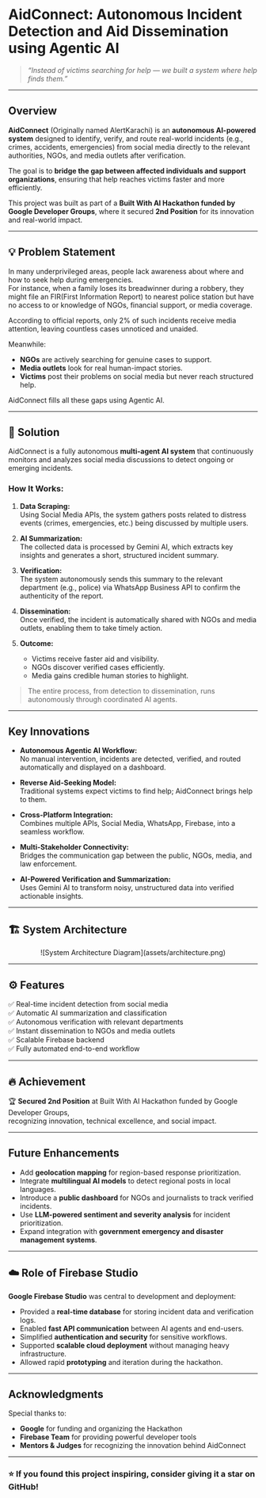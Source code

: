 # AidConnect: Autonomous Incident Detection and Aid Dissemination using Agentic AI

> *“Instead of victims searching for help — we built a system where help finds them.”*

---

## Overview

**AidConnect** (Originally named AlertKarachi) is an **autonomous AI-powered system** designed to identify, verify, and route real-world incidents (e.g., crimes, accidents, emergencies) from social media directly to the relevant authorities, NGOs, and media outlets after verification.  

The goal is to **bridge the gap between affected individuals and support organizations**, ensuring that help reaches victims faster and more efficiently.  

This project was built as part of a **Built With AI Hackathon funded by Google Developer Groups**, where it secured **2nd Position** for its innovation and real-world impact.

---

## 💡 Problem Statement

In many underprivileged areas, people lack awareness about where and how to seek help during emergencies.  
For instance, when a family loses its breadwinner during a robbery, they might file an FIR(First Information Report) to nearest police station but have no access to or knowledge of NGOs, financial support, or media coverage.  

According to official reports, only 2% of such incidents receive media attention, leaving countless cases unnoticed and unaided.  

Meanwhile:
- **NGOs** are actively searching for genuine cases to support.  
- **Media outlets** look for real human-impact stories.  
- **Victims** post their problems on social media but never reach structured help.  

AidConnect fills all these gaps using Agentic AI.

---

## 🚀 Solution

AidConnect is a fully autonomous **multi-agent AI system** that continuously monitors and analyzes social media discussions to detect ongoing or emerging incidents.  

### How It Works:
1. **Data Scraping:**  
   Using Social Media APIs, the system gathers posts related to distress events (crimes, emergencies, etc.) being discussed by multiple users.

2. **AI Summarization:**  
   The collected data is processed by Gemini AI, which extracts key insights and generates a short, structured incident summary.

3. **Verification:**  
   The system autonomously sends this summary to the relevant department (e.g., police) via WhatsApp Business API to confirm the authenticity of the report.

4. **Dissemination:**  
   Once verified, the incident is automatically shared with NGOs and media outlets, enabling them to take timely action.

5. **Outcome:**  
   - Victims receive faster aid and visibility.  
   - NGOs discover verified cases efficiently.  
   - Media gains credible human stories to highlight.  

> The entire process, from detection to dissemination, runs autonomously through coordinated AI agents.

---

## Key Innovations

- **Autonomous Agentic AI Workflow:**  
  No manual intervention, incidents are detected, verified, and routed automatically and displayed on a dashboard.  

- **Reverse Aid-Seeking Model:**  
  Traditional systems expect victims to find help; AidConnect brings help to them.  

- **Cross-Platform Integration:**  
  Combines multiple APIs, Social Media, WhatsApp, Firebase, into a seamless workflow.  

- **Multi-Stakeholder Connectivity:**  
  Bridges the communication gap between the public, NGOs, media, and law enforcement.  

- **AI-Powered Verification and Summarization:**  
  Uses Gemini AI to transform noisy, unstructured data into verified actionable insights.

---


## 🏗️ System Architecture

<p align="center">
    ![System Architecture Diagram](assets/architecture.png)
</p> 

---

<!-- ## Technologies Used

| Category | Technologies |
|-----------|---------------|
| Programming Language | Python |
| AI & NLP | Gemini AI |
| APIs | Twitter API, Facebook Graph API, WhatsApp Business API |
| Backend | Firebase Studio |
| Architecture | Agentic AI (Autonomous Multi-Agent System) |
| Data Processing | Python Requests, JSON, REST APIs |
| Storage | Firebase Realtime Database |
| Communication | WhatsApp API, Email Automation |
| Deployment | Firebase Hosting / Cloud Functions |

--- -->

## ⚙️ Features

✅ Real-time incident detection from social media  
✅ Automatic AI summarization and classification  
✅ Autonomous verification with relevant departments  
✅ Instant dissemination to NGOs and media outlets  
✅ Scalable Firebase backend  
✅ Fully automated end-to-end workflow  

---

## 🔥 Achievement

🏆 **Secured 2nd Position** at Built With AI Hackathon funded by Google Developer Groups,  
recognizing innovation, technical excellence, and social impact.

---

## Future Enhancements

- Add **geolocation mapping** for region-based response prioritization.  
- Integrate **multilingual AI models** to detect regional posts in local languages.  
- Introduce a **public dashboard** for NGOs and journalists to track verified incidents.  
- Use **LLM-powered sentiment and severity analysis** for incident prioritization.  
- Expand integration with **government emergency and disaster management systems**.

---

## ☁️ Role of Firebase Studio

**Google Firebase Studio** was central to development and deployment:
- Provided a **real-time database** for storing incident data and verification logs.  
- Enabled **fast API communication** between AI agents and end-users.  
- Simplified **authentication and security** for sensitive workflows.  
- Supported **scalable cloud deployment** without managing heavy infrastructure.  
- Allowed rapid **prototyping** and iteration during the hackathon.

---

<!-- ## 👥 Team InnovAid

| Name | Role | Responsibilities |
|------|------|------------------|
| [Your Name] | Lead Developer | System architecture, AI agent integration |
| [Teammate 1] | Backend Engineer | Firebase setup, API handling |
| [Teammate 2] | AI Specialist | Gemini prompt optimization, summarization pipeline |
| [Teammate 3] | UI/UX & Communications | Workflow design, presentation & pitch |

--- -->

<!-- ## 🧾 License

This project is licensed under the **MIT License** — free to use, modify, and distribute with proper attribution.

--- -->

## Acknowledgments

Special thanks to:
- **Google** for funding and organizing the Hackathon  
- **Firebase Team** for providing powerful developer tools  
- **Mentors & Judges** for recognizing the innovation behind AidConnect  

---

### ⭐ If you found this project inspiring, consider giving it a star on GitHub!  



















<!-- ---
# Firebase Studio

This is a NextJS starter in Firebase Studio.

To get started, take a look at src/app/page.tsx.

## Alert Karachi 
This project was developed during BWAI Hackathon  -->
